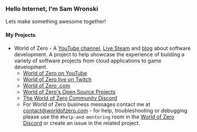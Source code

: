 ### Hello Internet, I'm Sam Wronski

Lets make something awesome together!

#### My Projects

* World of Zero - A [YouTube channel](https://www.youtube.com/worldofzerodevelopment), [Live Steam](https://twitch.tv/worldofzerodev) and [blog](http://worldofzero.com) about software development. A project to help showcase the experience of building a variety of software projects from cloud applications to game development.
  * [World of Zero on YouTube](https://www.youtube.com/worldofzerodevelopment)
  * [World of Zero live on Twitch](https://twitch.tv/worldofzerodev)
  * [World of Zero .com](http://worldofzero.com)
  * [World of Zero's Open Source Projects](https://github.com/WorldOfZero)
  * [The World of Zero Community Discord](https://discord.gg/hU5Kq2u)
  * For World of Zero business messages contact me at contact@worldofzero.com - for help, troubleshooting or debugging please use the `#help-and-mentoring` room in the [World of Zero Discord](https://discord.gg/hU5Kq2u) or create an issue in the related project.


<!--
**runewake2/runewake2** is a ✨ _special_ ✨ repository because its `README.md` (this file) appears on your GitHub profile.

Here are some ideas to get you started:

- 🔭 I’m currently working on ...
- 🌱 I’m currently learning ...
- 👯 I’m looking to collaborate on ...
- 🤔 I’m looking for help with ...
- 💬 Ask me about ...
- 📫 How to reach me: ...
- 😄 Pronouns: ...
- ⚡ Fun fact: ...
-->
